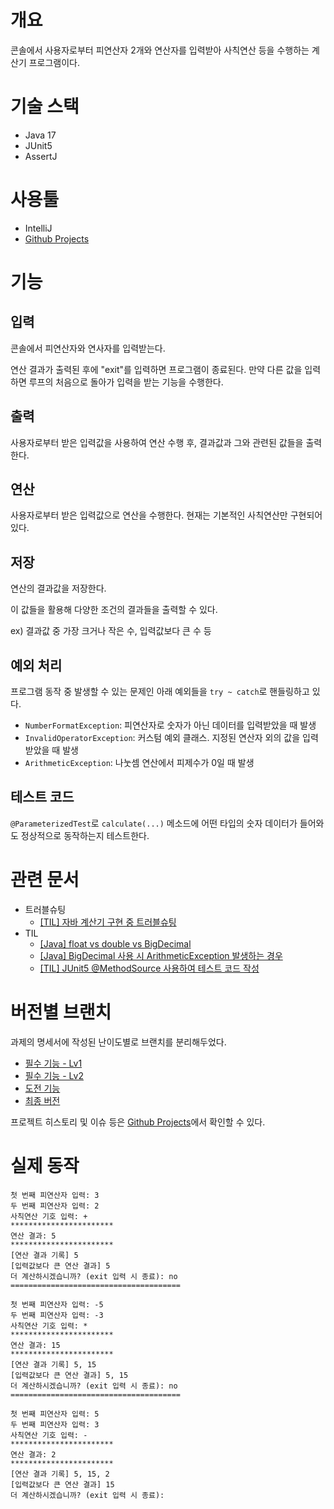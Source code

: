 # 개요
콘솔에서 사용자로부터 피연산자 2개와 연산자를 입력받아 사칙연산 등을 수행하는 계산기 프로그램이다.

# 기술 스택
- Java 17
- JUnit5
- AssertJ

# 사용툴
- IntelliJ
- [Github Projects](https://github.com/users/NCookies/projects/21)

# 기능

## 입력
콘솔에서 피연산자와 연사자를 입력받는다. 

연산 결과가 출력된 후에 "exit"를 입력하면 프로그램이 종료된다. 만약 다른 값을 입력하면 루프의 처음으로 돌아가 입력을 받는 기능을 수행한다. 

## 출력
사용자로부터 받은 입력값을 사용하여 연산 수행 후, 결과값과 그와 관련된 값들을 출력한다.

## 연산
사용자로부터 받은 입력값으로 연산을 수행한다. 현재는 기본적인 사칙연산만 구현되어 있다.

## 저장
연산의 결과값을 저장한다. 

이 값들을 활용해 다양한 조건의 결과들을 출력할 수 있다.

ex) 결과값 중 가장 크거나 작은 수, 입력값보다 큰 수 등

## 예외 처리

프로그램 동작 중 발생할 수 있는 문제인 아래 예외들을 `try ~ catch`로 핸들링하고 있다.

- `NumberFormatException`: 피연산자로 숫자가 아닌 데이터를 입력받았을 때 발생
- `InvalidOperatorException`: 커스텀 예외 클래스. 지정된 연산자 외의 값을 입력받았을 때 발생
- `ArithmeticException`: 나눗셈 연산에서 피제수가 0일 때 발생

## 테스트 코드
`@ParameterizedTest`로 `calculate(...)` 메소드에 어떤 타입의 숫자 데이터가 들어와도 정상적으로 동작하는지 테스트한다.

# 관련 문서
- 트러블슈팅
  - [[TIL] 자바 계산기 구현 중 트러블슈팅](https://velog.io/@ncookie/TIL-%EC%9E%90%EB%B0%94-%EA%B3%84%EC%82%B0%EA%B8%B0-%EA%B5%AC%ED%98%84-%EC%A4%91-%ED%8A%B8%EB%9F%AC%EB%B8%94%EC%8A%88%ED%8C%85)
- TIL
  - [[Java] float vs double vs BigDecimal](https://velog.io/@ncookie/Java-float-vs-double-vs-BigDecimal)
  - [[Java] BigDecimal 사용 시 ArithmeticException 발생하는 경우](https://velog.io/@ncookie/Java-BigDecimal-%EC%82%AC%EC%9A%A9-%EC%8B%9C-ArithmeticException-%EB%B0%9C%EC%83%9D%ED%95%98%EB%8A%94-%EA%B2%BD%EC%9A%B0)
  - [[TIL] JUnit5 @MethodSource 사용하여 테스트 코드 작성](https://velog.io/@ncookie/TIL-JUnit5-MethodSource-%EC%82%AC%EC%9A%A9%ED%95%98%EC%97%AC-%ED%85%8C%EC%8A%A4%ED%8A%B8-%EC%BD%94%EB%93%9C-%EC%9E%91%EC%84%B1)

# 버전별 브랜치
과제의 명세서에 작성된 난이도별로 브랜치를 분리해두었다.

- [필수 기능 - Lv1](https://github.com/NCookies/sparta-java-calculator/tree/feature/%232-no-class-calculator)
- [필수 기능 - Lv2](https://github.com/NCookies/sparta-java-calculator/tree/feature/%238-with-class-calculator)
- [도전 기능](https://github.com/NCookies/sparta-java-calculator/tree/feature/%2310-enhanced-calculator)
- [최종 버전](https://github.com/NCookies/sparta-java-calculator)

프로젝트 히스토리 및 이슈 등은 [Github Projects](https://github.com/users/NCookies/projects/21)에서 확인할 수 있다.

# 실제 동작
```
첫 번째 피연산자 입력: 3
두 번째 피연산자 입력: 2
사칙연산 기호 입력: +
***********************
연산 결과: 5
***********************
[연산 결과 기록] 5
[입력값보다 큰 연산 결과] 5
더 계산하시겠습니까? (exit 입력 시 종료): no
======================================

첫 번째 피연산자 입력: -5
두 번째 피연산자 입력: -3
사칙연산 기호 입력: *
***********************
연산 결과: 15
***********************
[연산 결과 기록] 5, 15
[입력값보다 큰 연산 결과] 5, 15
더 계산하시겠습니까? (exit 입력 시 종료): no
======================================

첫 번째 피연산자 입력: 5
두 번째 피연산자 입력: 3
사칙연산 기호 입력: -
***********************
연산 결과: 2
***********************
[연산 결과 기록] 5, 15, 2
[입력값보다 큰 연산 결과] 15
더 계산하시겠습니까? (exit 입력 시 종료):
```

